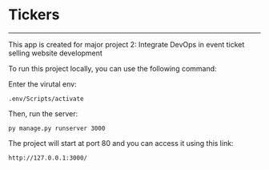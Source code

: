# Tickers
------
This app is created for major project 2: Integrate DevOps in event ticket selling website development

To run this project locally, you can use the following command:

Enter the virutal env:

    .env/Scripts/activate
Then, run the server:

    py manage.py runserver 3000

The project will start at port 80 and you can access it using this link:

    http://127.0.0.1:3000/

